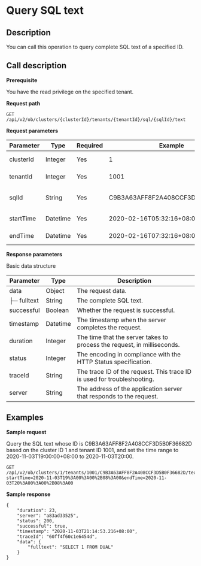Query SQL text 
===================================



**Description** 
------------------------------------

You can call this operation to query complete SQL text of a specified ID.

**Call description** 
-----------------------------------------

**Prerequisite** 

You have the read privilege on the specified tenant. 

**Request path** 

`GET /api/v2/ob/clusters/{clusterId}/tenants/{tenantId}/sql/{sqlId}/text`

**Request parameters** 


| Parameter |   Type   | Required |             Example              |         Description          |
|-----------|----------|----------|----------------------------------|------------------------------|
| clusterId | Integer  | Yes      | 1                                | The ID of the cluster.       |
| tenantId  | Integer  | Yes      | 1001                             | The ID of the tenant.        |
| sqlId     | String   | Yes      | C9B3A63AFF8F2A408CCF3D5B0F36682D | The ID of the SQL statement. |
| startTime | Datetime | Yes      | 2020-02-16T05:32:16+08:00        | The start time.              |
| endTime   | Datetime | Yes      | 2020-02-16T07:32:16+08:00        | The end time.                |



**Response parameters** 

Basic data structure


|  Parameter  |   Type   |                               Description                               |
|-------------|----------|-------------------------------------------------------------------------|
| data        | Object   | The request data.                                                       |
| ├─ fulltext | String   | The complete SQL text.                                                  |
| successful  | Boolean  | Whether the request is successful.                                      |
| timestamp   | Datetime | The timestamp when the server completes the request.                    |
| duration    | Integer  | The time that the server takes to process the request, in milliseconds. |
| status      | Integer  | The encoding in compliance with the HTTP Status specification.          |
| traceId     | String   | The trace ID of the request. This trace ID is used for troubleshooting. |
| server      | String   | The address of the application server that responds to the request.     |



**Examples** 
---------------------------------

**Sample request** 

Query the SQL text whose ID is C9B3A63AFF8F2A408CCF3D5B0F36682D based on the cluster ID 1 and tenant ID 1001, and set the time range to 2020-11-03T19:00:00+08:00 to 2020-11-03T20:00. 

```code
GET /api/v2/ob/clusters/1/tenants/1001/C9B3A63AFF8F2A408CCF3D5B0F36682D/text?startTime=2020-11-03T19%3A00%3A00%2B08%3A00&endTime=2020-11-03T20%3A00%3A00%2B08%3A00
```



**Sample response** 

```code
{
    "duration": 23,
    "server": "a83ad33525",
    "status": 200,
    "successful": true,
    "timestamp": "2020-11-03T21:14:53.216+08:00",
    "traceId": "60ff4f60c1e6454d",
    "data": {
        "fulltext": "SELECT 1 FROM DUAL"
    }   
}
```


